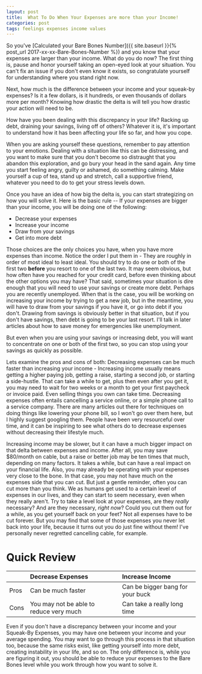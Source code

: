 ```yaml
---
layout: post
title:  What To Do When Your Expenses are more than your Income! 
categories: post
tags: feelings expenses income values
---
```


So you've [Calculated your Bare Bones Number]({{ site.baseurl }}{% post_url 2017-xx-xx-Bare-Bones-Number %}) and you know that your expenses are larger than your income. What do you do now? The first thing is, pause and honor yourself taking an open-eyed look at your situation. You can't fix an issue if you don't even know it exists, so congratulate yourself for understanding where you stand right now.

<!--more-->

Next, how much is the difference between your income and your squeak-by expenses? Is it a few dollars, is it hundreds, or even thousands of dollars more per month? Knowing how drastic the delta is will tell you how drastic your action will need to be. 

How have you been dealing with this discrepancy in your life? Racking up debt, draining your savings, living off of others? Whatever it is, it's important to understand how it has been affecting your life so far, and how you cope.

When you are asking yourself these questions, remember to pay attention to your emotions. Dealing with a situation like this can be distressing, and you want to make sure that you don't become so distraught that you abandon this exploration, and go bury your head in the sand again. Any time you start feeling angry, guilty or ashamed, do something calming. Make yourself a cup of tea, stand up and stretch, call a supportive friend, whatever you need to do to get your stress levels down.

Once you have an idea of how big the delta is, you can start strategizing on how you will solve it. Here is the basic rule -- If your expenses are bigger than your income, you will be doing one of the following:

- Decrease your expenses
- Increase your income
- Draw from your savings
- Get into more debt

Those choices are the only choices you have, when you have more expenses than income. Notice the order I put them in - They are roughly in order of most ideal to least ideal. You should try to do one or both of the first two **before** you resort to one of the last two. It may seem obvious, but how often have you reached for your credit card, before even thinking about the other options you may have? That said, sometimes your situation is dire enough that you will need to use your savings or create more debt. Perhaps you are recently unemployed. When that is the case, you will be working on increasing your income by trying to get a new job, but in the meantime, you will have to draw from your savings if you have it, or go into debt if you don't. Drawing from savings is obviously better in that situation, but if you don't have savings, then debt is going to be your last resort. I'll talk in later articles about how to save money for emergencies like unemployment.

But even when you are using your savings or increasing debt, you will want to concentrate on one or both of the first two, so you can stop using your savings as quickly as possible.

Lets examine the pros and cons of both:
Decreasing expenses can be much faster than increasing your income - Increasing income usually means getting a higher paying job, getting a raise, starting a second job, or starting a side-hustle. That can take a while to get, plus then even after you get it, you may need to wait for two weeks or a month to get your first paycheck or invoice paid. Even selling things you own can take time. Decreasing expenses often entails cancelling a service online, or a simple phone call to a service company. There are many articles out there for techniques on doing things like lowering your phone bill, so I won't go over them here, but I highly suggest googling them. People have been very resourceful over time, and it can be inspiring to see what others do to decrease expenses without decreasing their lifestyle much.

Increasing income may be slower, but it can have a much bigger impact on that delta between expenses and income. After all, you may save $80/month on cable, but a raise or better job may be ten times that much, depending on many factors. It takes a while, but can have a real impact on your financial life. Also, you may already be operating with your expenses very close to the bone. In that case, you may not have much on the expenses side that you can cut. But just a gentle reminder, often you can cut more than you think. We as humans get used to a certain level of expenses in our lives, and they can start to seem necessary, even when they really aren't. Try to take a level look at your expenses, are they *really* necessary? And are they necessary, *right now*? Could you cut them out for a while, as you get yourself back on your feet? Not all expenses have to be cut forever. But you may find that some of those expenses you never let back into your life, because it turns out you do just fine without them! I've personally never regretted cancelling cable, for example.

# Quick Review

|  | Decrease Expenses | Increase Income |
|:--|:--|:--|
| Pros | Can be much faster | Can be bigger bang for your buck |
| Cons | You may not be able to reduce very much | Can take a really long time |

Even if you don't have a discrepancy between your income and your Squeak-By Expenses, you may have one between your income and your average spending. You may want to go through this process in that situation too, because the same risks exist, like getting yourself into more debt, creating instability in your life, and so on. The only difference is, while you are figuring it out, you should be able to reduce your expenses to the Bare Bones level while you work through how you want to solve it.